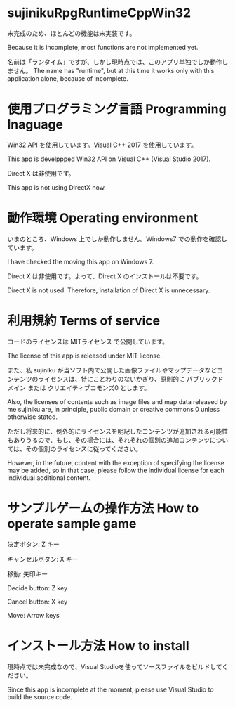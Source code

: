 # sujinikuRpgRuntimeCppWin32

未完成のため、ほとんどの機能は未実装です。

Because it is incomplete, most functions are not implemented yet.


名前は「ランタイム」ですが、しかし現時点では、このアプリ単独でしか動作しません。
The name has "runtime", but at this time it works only with this application alone, because of incomplete.

# 使用プログラミング言語 Programming lnaguage
Win32 API を使用しています。Visual C++ 2017 を使用しています。

This app is develppped Win32 API on Visual C++ (Visual Studio 2017).

Direct X は非使用です。

This app is not using DirectX now.


# 動作環境 Operating environment
いまのところ、Windows 上でしか動作しません。Windows7 での動作を確認しています。

I have checked the moving this app on Windows 7.

Direct X は非使用です。よって、Direct X のインストールは不要です。

Direct X is not used. Therefore, installation of Direct X is unnecessary.

# 利用規約 Terms of service
コードのライセンスは MITライセンス で公開しています。

The license of this app is released under MIT license.

また、私 sujiniku が当ソフト内で公開した画像ファイルやマップデータなどコンテンツのライセンスは、特にことわりのないかぎり、原則的に パブリックドメイン または クリエイティブコモンズ0 とします。

Also, the licenses of contents such as image files and map data released by me sujiniku are, in principle, public domain or creative commons 0 unless otherwise stated.

ただし将来的に、例外的にライセンスを明記したコンテンツが追加される可能性もありうるので、もし、その場合には、それぞれの個別の追加コンテンツについては、その個別のライセンスに従ってください。

However, in the future, content with the exception of specifying the license may be added, so in that case, please follow the individual license for each individual additional content.

# サンプルゲームの操作方法 How to operate sample game
決定ボタン: Z キー

キャンセルボタン: X キー

移動: 矢印キー


Decide button: Z key

Cancel button: X key

Move: Arrow keys


# インストール方法 How to install
現時点では未完成なので、Visual Studioを使ってソースファイルをビルドしてください。

Since this app is incomplete at the moment, please use Visual Studio to build the source code.
